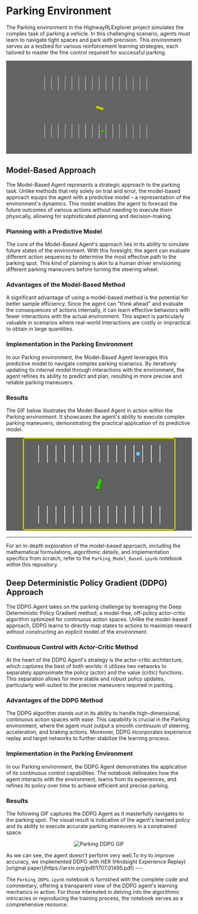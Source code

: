 # Parking Environment
The Parking environment in the HighwayRLExplorer project simulates the complex task of parking a vehicle. In this challenging scenario, agents must learn to navigate tight spaces and park with precision. This environment serves as a testbed for various reinforcement learning strategies, each tailored to master the fine control required for successful parking.
<p align="center">
  <img src="parking-env.gif" alt="Parking Environment GIF">
</p>

## Model-Based Approach

The Model-Based Agent represents a strategic approach to the parking task. Unlike methods that rely solely on trial and error, the model-based approach equips the agent with a predictive model – a representation of the environment's dynamics. This model enables the agent to forecast the future outcomes of various actions without needing to execute them physically, allowing for sophisticated planning and decision-making.

### Planning with a Predictive Model

The core of the Model-Based Agent's approach lies in its ability to simulate future states of the environment. With this foresight, the agent can evaluate different action sequences to determine the most effective path to the parking spot. This kind of planning is akin to a human driver envisioning different parking maneuvers before turning the steering wheel.

### Advantages of the Model-Based Method

A significant advantage of using a model-based method is the potential for better sample efficiency. Since the agent can "think ahead" and evaluate the consequences of actions internally, it can learn effective behaviors with fewer interactions with the actual environment. This aspect is particularly valuable in scenarios where real-world interactions are costly or impractical to obtain in large quantities.

### Implementation in the Parking Environment

In our Parking environment, the Model-Based Agent leverages this predictive model to navigate complex parking scenarios. By iteratively updating its internal model through interactions with the environment, the agent refines its ability to predict and plan, resulting in more precise and reliable parking maneuvers.

### Results 

The GIF below illustrates the Model-Based Agent in action within the Parking environment. It showcases the agent's ability to execute complex parking maneuvers, demonstrating the practical application of its predictive model.

<p align="center">
  <img src="Gifs/episode_3_model_based-ezgif.com-video-to-gif-converter.gif" alt="Parking model based GIF">
</p>

---

For an in-depth exploration of the model-based approach, including the mathematical formulations, algorithmic details, and implementation specifics from scratch, refer to the `Parking_Model_Based.ipynb` notebook within this repository.

## Deep Deterministic Policy Gradient (DDPG) Approach

The DDPG Agent takes on the parking challenge by leveraging the Deep Deterministic Policy Gradient method, a model-free, off-policy actor-critic algorithm optimized for continuous action spaces. Unlike the model-based approach, DDPG learns to directly map states to actions to maximize reward without constructing an explicit model of the environment.

### Continuous Control with Actor-Critic Method

At the heart of the DDPG Agent's strategy is the actor-critic architecture, which captures the best of both worlds: it utilizes two networks to separately approximate the policy (actor) and the value (critic) functions. This separation allows for more stable and robust policy updates, particularly well-suited to the precise maneuvers required in parking.

### Advantages of the DDPG Method

The DDPG algorithm stands out in its ability to handle high-dimensional, continuous action spaces with ease. This capability is crucial in the Parking environment, where the agent must output a smooth continuum of steering, acceleration, and braking actions. Moreover, DDPG incorporates experience replay and target networks to further stabilize the learning process.

### Implementation in the Parking Environment

In our Parking environment, the DDPG Agent demonstrates the application of its continuous control capabilities. The notebook delineates how the agent interacts with the environment, learns from its experiences, and refines its policy over time to achieve efficient and precise parking.

### Results

The following GIF captures the DDPG Agent as it masterfully navigates to the parking spot. The visual result is indicative of the agent's learned policy and its ability to execute accurate parking maneuvers in a constrained space.

<p align="center">
  <img src="Gifs/episode_3_ddpg-ezgif.com-video-to-gif-converter.gif" alt="Parking DDPG GIF">
</p>
 As we can see, the agent doesn't perform very well.To try to improve accuracy, we implemented DDPG with HER (Hindsight Experience Replay) [original paper](https://arxiv.org/pdf/1707.01495.pdf)
---

The `Parking_DDPG.ipynb` notebook is furnished with the complete code and commentary, offering a transparent view of the DDPG agent's learning mechanics in action. For those interested in delving into the algorithmic intricacies or reproducing the training process, the notebook serves as a comprehensive resource.


